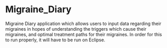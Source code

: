 # Migraine_Diary
Migraine Diary application which allows users to input data regarding their migraines in hopes of understanding the triggers which cause their migraines, and optimal treatment paths for their migraines.
In order for this to run properly, it will have to be run on Eclipse.
